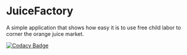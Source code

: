 JuiceFactory
============

A simple application that shows how easy it is to use free child labor to corner 
the orange juice market.

[![Codacy Badge](https://api.codacy.com/project/badge/Grade/b3ea9a75959849439d72a5c1051d339f)](https://www.codacy.com/app/skylarmt/JuiceFactory?utm_source=github.com&amp;utm_medium=referral&amp;utm_content=skylarmt/JuiceFactory&amp;utm_campaign=Badge_Grade)